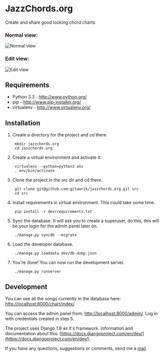 JazzChords.org
===========

Create and share good looking chord charts.

### Normal view:
![Normal view](https://raw.githubusercontent.com/gitaarik/jazzchords.org/master/screenshots/normal_view.png)

### Edit view:
![Edit view](https://raw.githubusercontent.com/gitaarik/jazzchords.org/master/screenshots/edit_view.png)

Requirements
------------

- Python 3.3 - http://www.python.org/
- pip - http://www.pip-installer.org/
- virtualenv - http://www.virtualenv.org/

Installation
------------

1. Create a directory for the project and cd there.

        mkdir jazzchords.org
        cd jazzchords.org

2. Create a virtual environment and activate it.

        virtualenv --python=python3 env
        . env/bin/activate

3. Clone the project in the src dir and cd there.

        git clone git@github.com:gitaarik/jazzchords.org.git src
        cd src

4. Install requirements in virtual environment. This could take some time.

        pip install -r dev/requirements.txt

5. Sync the database. It will ask you to create a superuser, do this, this will be your login for the admin panel later on.

        ./manage.py syncdb --migrate

5. Load the developer database.

        ./manage.py loaddata dev/db-dump.json

6. You're done! You can now run the development server.

        ./manage.py runserver


Development
-----------

You can see all the songs currently in the database here:
[http://localhost:8000/chart/index/](http://localhost:8000/chart/index/).

You can access the admin panel from:
[http://localhost:8000/admin/](http://localhost:8000/admin/).
Log in with credentials created in step 5.

The project uses Django 1.8 as it's framework. Information and
documentation about this:
[https://docs.djangoproject.com/en/dev/](https://docs.djangoproject.com/en/dev/).

If you have any questions, suggestions or comments, send me a
[mail](mailto:rik@jazzchords.org).
